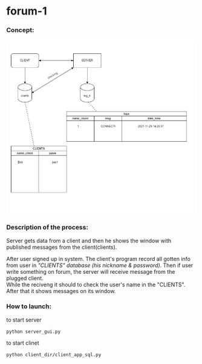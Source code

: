 # forum-1
### Concept:
<img src="describtion_of_the_concept\photos\flowchart (1).jpg" alt="photo-concept"/>

### Description of the process:
Server gets data from a client and then he shows the window with published messages from the client(clients).

After user signed up in system. The client's program record all gotten info from user in <em>"CLIENTS" database (his nickname & password)</em>. 
Then if user write something on forum, the server will receive message from the plugged client.<br>
While the reciveng it should to check the user's name in the "CLIENTS". After that it shows messages on its window.

### How to launch:
to start server
```
python server_gui.py
```
to start clinet
```
python client_dir/client_app_sql.py
```